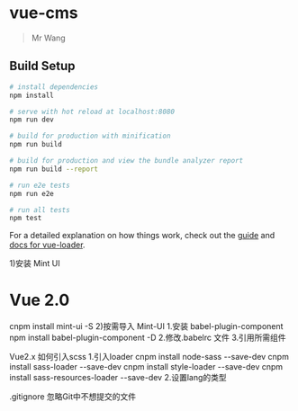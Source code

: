 # vue-cms

> Mr Wang

## Build Setup

``` bash
# install dependencies
npm install

# serve with hot reload at localhost:8080
npm run dev

# build for production with minification
npm run build

# build for production and view the bundle analyzer report
npm run build --report

# run e2e tests
npm run e2e

# run all tests
npm test
```

For a detailed explanation on how things work, check out the [guide](http://vuejs-templates.github.io/webpack/) and [docs for vue-loader](http://vuejs.github.io/vue-loader).

1)安装 Mint UI
  # Vue 2.0
  cnpm install mint-ui -S
2)按需导入 Mint-UI
  1.安装 babel-plugin-component
    npm install babel-plugin-component -D
  2.修改.babelrc 文件
  3.引用所需组件
  

Vue2.x 如何引入scss
  1.引入loader
    cnpm install node-sass --save-dev
    cnpm install sass-loader --save-dev
    cnpm install style-loader --save-dev
    cnpm install sass-resources-loader --save-dev
  2.设置lang的类型
    <style lang="scss"></style>
    
.gitignore 忽略Git中不想提交的文件
